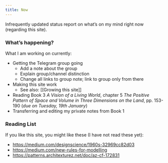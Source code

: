 ```yaml
---
title: Now
---
```


Infrequently updated status report on what’s on my mind right now (regarding this site).

### What’s happening?
What I am working on currently:

* Getting the Telegram group going
	* Add a note about the group
	* Explain group/channel distinction
	* Change all links to group note; link to group only from there
* Making this site work
	* See also: [[Growing this site]]
* Reading Book 3 _A Vision of a Living World_, chapter 5 _The Positive Pattern of Space and Volume in Three Dimensions on the Land_, pp. 153-190 (*due on Tuesday, 19th January*)
* Transferring and editing my private notes from Book 1

### Reading List
If you like this site, you might like these (I have not read these yet):

* <https://medium.com/designscience/1960s-32969cc82d03>
* <https://medium.com/new-rules-for-modelling>
* <https://patterns.architexturez.net/doc/az-cf-172831>